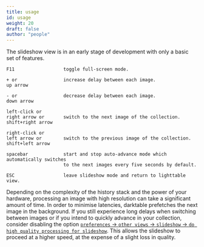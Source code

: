 ```yaml
---
title: usage
id: usage
weight: 20
draft: false
author: "people"
---
```


The slideshow view is in an early stage of development with only a basic set of features.

```
F11                  toggle full-screen mode.

+ or                 increase delay between each image.
up arrow 

- or                 decrease delay between each image.
down arrow

left-click or        
right arrow or       switch to the next image of the collection.
shift+right arrow

right-click or       
left arrow or        switch to the previous image of the collection.
shift+left arrow

spacebar             start and stop auto-advance mode which automatically switches
                     to the next images every five seconds by default.

ESC                  leave slideshow mode and return to lighttable view.
```

Depending on the complexity of the history stack and the power of your hardware, processing an image with high resolution can take a significant amount of time. In order to minimise latencies, darktable prefetches the next image in the background. If you still experience long delays when switching between images or if you intend to quickly advance in your collection, consider disabling the option [`preferences` -> `other views` -> `slideshow` -> `do high quality processing for slideshow`](../preferences-settings/other-views.md). This allows the slideshow to proceed at a higher speed, at the expense of a slight loss in quality.


